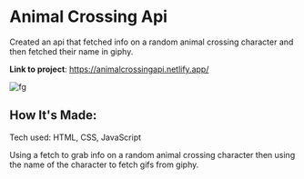 # Animal Crossing Api

Created an api that fetched info on a random animal crossing character and then fetched their name in giphy.

**Link to project**: https://animalcrossingapi.netlify.app/

![fg](https://user-images.githubusercontent.com/101950707/168460595-aa4f511e-4741-45e0-a200-c3025c65c190.png)


## How It's Made:
Tech used: HTML, CSS, JavaScript

Using a fetch to grab info on a random animal crossing character then using the name of the character to fetch gifs from giphy.



